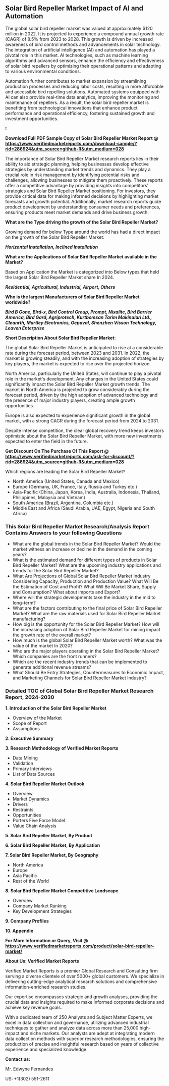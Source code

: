<h2>Solar Bird Repeller Market Impact of AI and Automation</h2><p>The global solar bird repeller market was valued at approximately $120 million in 2022. It is projected to experience a compound annual growth rate (CAGR) of 8.5% from 2023 to 2028. This growth is driven by increased awareness of bird control methods and advancements in solar technology. The integration of artificial intelligence (AI) and automation has played a pivotal role in this market. AI technologies, such as machine learning algorithms and advanced sensors, enhance the efficiency and effectiveness of solar bird repellers by optimizing their operational patterns and adapting to various environmental conditions.</p><p>Automation further contributes to market expansion by streamlining production processes and reducing labor costs, resulting in more affordable and accessible bird repelling solutions. Automated systems equipped with AI can also provide real-time data analytics, improving the monitoring and maintenance of repellers. As a result, the solar bird repeller market is benefiting from technological innovations that enhance product performance and operational efficiency, fostering sustained growth and investment opportunities.</p>t</p><p id="" class=""><strong>Download Full PDF Sample Copy of Solar Bird Repeller Market Report @ <a href="https://www.verifiedmarketreports.com/download-sample/?rid=286924&utm_source=github-R&utm_medium=028" target="_blank">https://www.verifiedmarketreports.com/download-sample/?rid=286924&utm_source=github-R&utm_medium=028</a></strong></p><p>The importance of&nbsp;Solar Bird Repeller Market research reports lies in their ability to aid strategic planning, helping businesses develop effective strategies by understanding market trends and dynamics. They play a crucial role in risk management by identifying potential risks and challenges, allowing businesses to mitigate them proactively. These reports offer a competitive advantage by providing insights into competitors' strategies and Solar Bird Repeller Market positioning. For investors, they provide critical data for making informed decisions by highlighting market forecasts and growth potential. Additionally, market research reports guide product development by understanding consumer needs and preferences, ensuring products meet market demands and drive business growth.</p><p><strong>What are the&nbsp;Type driving the growth of the Solar Bird Repeller Market?</strong></p><p id="" class="">Growing demand for below Type around the world has had a direct impact on the growth of the Solar Bird Repeller Market:</p><em><strong>Horizontal Installation, Inclined Installation</strong></em></p><strong>What are the&nbsp;Applications&nbsp;of Solar Bird Repeller Market available in the Market?</strong></p><p id="" class="">Based on Application the Market is categorized into Below types that held the largest Solar Bird Repeller Market share In 2024.</p><em><strong>Residential, Agricultural, Industrial, Airport, Others</strong></em></p><strong>Who is the largest Manufacturers of Solar Bird Repeller Market worldwide?</strong></p><p><em><strong>Bird B Gone, Bird-x, Bird Control Group, Prompt, Nixalite, Bird Barrier America, Bird Gard, Agriprotech, Kurtbomsan Tarim Makinalari Ltd., Cleanrth, Martley Electronics, Gepaval, Shenzhen Visson Technology, Leaven Enterprise</strong></em></p><p id="" class=""><strong>Short Description About Solar Bird Repeller Market:</strong></p><p>The global Solar Bird Repeller Market is anticipated to rise at a considerable rate during the forecast period, between 2023 and 2031. In 2022, the market is growing steadily, and with the increasing adoption of strategies by key players, the market is expected to rise over the projected horizon.</p><p>North America, particularly the United States, will continue to play a pivotal role in the market's development. Any changes in the United States could significantly impact the Solar Bird Repeller Market growth trends. The market in North America is projected to grow considerably during the forecast period, driven by the high adoption of advanced technology and the presence of major industry players, creating ample growth opportunities.</p><p>Europe is also expected to experience significant growth in the global market, with a strong CAGR during the forecast period from 2024 to 2031.</p><p>Despite intense competition, the clear global recovery trend keeps investors optimistic about the Solar Bird Repeller Market, with more new investments expected to enter the field in the future.</p><p id="" class=""><strong>Get Discount On The Purchase Of This Report @ <a href="https://www.verifiedmarketreports.com/ask-for-discount/?rid=286924&utm_source=github-R&utm_medium=028" target="_blank">https://www.verifiedmarketreports.com/ask-for-discount/?rid=286924&utm_source=github-R&utm_medium=028</a></strong></p>Which regions are leading the Solar Bird Repeller Market?</p><ul><li>North America (United States, Canada and Mexico)</li><li>Europe (Germany, UK, France, Italy, Russia and Turkey etc.)</li><li>Asia-Pacific (China, Japan, Korea, India, Australia, Indonesia, Thailand, Philippines, Malaysia and Vietnam)</li><li>South America (Brazil, Argentina, Columbia etc.)</li><li>Middle East and Africa (Saudi Arabia, UAE, Egypt, Nigeria and South Africa)</li></ul><h3 id="" class="">This Solar Bird Repeller Market Research/Analysis Report Contains Answers to your following Questions</h3><ul><li>What are the global trends in the Solar Bird Repeller Market? Would the market witness an increase or decline in the demand in the coming years?</li><li>What is the estimated demand for different types of products in Solar Bird Repeller Market? What are the upcoming industry applications and trends for the Solar Bird Repeller Market?</li><li>What Are Projections of Global Solar Bird Repeller Market Industry Considering Capacity, Production and Production Value? What Will Be the Estimation of Cost and Profit? What Will Be Market Share, Supply and Consumption? What about imports and Export?</li><li>Where will the strategic developments take the industry in the mid to long-term?</li><li>What are the factors contributing to the final price of Solar Bird Repeller Market? What are the raw materials used for Solar Bird Repeller Market manufacturing?</li><li>How big is the opportunity for the Solar Bird Repeller Market? How will the increasing adoption of Solar Bird Repeller Market for mining impact the growth rate of the overall market?</li><li>How much is the global Solar Bird Repeller Market worth? What was the value of the market In 2020?</li><li>Who are the major players operating in the Solar Bird Repeller Market? Which companies are the front runners?</li><li>Which are the recent industry trends that can be implemented to generate additional revenue streams?</li><li>What Should Be Entry Strategies, Countermeasures to Economic Impact, and Marketing Channels for Solar Bird Repeller Market Industry?</li></ul><h3 id="" class="">Detailed TOC of Global Solar Bird Repeller Market Research Report, 2024-2030</h3><p id="" class=""><strong>1. Introduction of the Solar Bird Repeller Market</strong></p><ul><li>Overview of the Market</li><li>Scope of Report</li><li>Assumptions</li></ul><p id="" class=""><strong>2. Executive Summary</strong></p><p id="" class=""><strong>3. Research Methodology of Verified Market Reports</strong></p><ul><li>Data Mining</li><li>Validation</li><li>Primary Interviews</li><li>List of Data Sources</li></ul><p id="" class=""><strong>4. Solar Bird Repeller Market Outlook</strong></p><ul><li>Overview</li><li>Market Dynamics</li><li>Drivers</li><li>Restraints</li><li>Opportunities</li><li>Porters Five Force Model</li><li>Value Chain Analysis</li></ul><p id="" class=""><strong>5. Solar Bird Repeller Market, By Product</strong></p><p id="" class=""><strong>6. Solar Bird Repeller Market, By Application</strong></p><p id="" class=""><strong>7. Solar Bird Repeller Market, By Geography</strong></p><ul><li>North America</li><li>Europe</li><li>Asia Pacific</li><li>Rest of the World</li></ul><p id="" class=""><strong>8. Solar Bird Repeller Market Competitive Landscape</strong></p><ul><li>Overview</li><li>Company Market Ranking</li><li>Key Development Strategies</li></ul><p id="" class=""><strong>9. Company Profiles</strong></p><p id="" class=""><strong>10. Appendix</strong></p><p id="" class=""><strong>For More Information or Query, Visit @ <a href="https://www.verifiedmarketreports.com/product/solar-bird-repeller-market/" target="_blank">https://www.verifiedmarketreports.com/product/solar-bird-repeller-market/</a></strong></p><p id="" class=""><strong>About Us: Verified Market Reports</strong></p><p id="" class="">Verified Market Reports is a premier Global Research and Consulting firm serving a diverse clientele of over 5000+ global customers. We specialize in delivering cutting-edge analytical research solutions and comprehensive information-enriched research studies.</p><p id="" class="">Our expertise encompasses strategic and growth analyses, providing the crucial data and insights required to make informed corporate decisions and achieve key revenue goals.</p><p id="" class="">With a dedicated team of 250 Analysts and Subject Matter Experts, we excel in data collection and governance, utilizing advanced industrial techniques to gather and analyze data across more than 25,000 high-impact and niche markets. Our analysts are adept at integrating modern data collection methods with superior research methodologies, ensuring the production of precise and insightful research based on years of collective experience and specialized knowledge.</p><p id="" class=""><strong>Contact us:</strong></p><p id="" class="">Mr. Edwyne Fernandes</p><p id="" class="">US: +1(302) 551-2611</p>